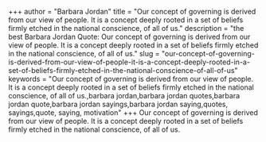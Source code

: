 +++
author = "Barbara Jordan"
title = "Our concept of governing is derived from our view of people. It is a concept deeply rooted in a set of beliefs firmly etched in the national conscience, of all of us."
description = "the best Barbara Jordan Quote: Our concept of governing is derived from our view of people. It is a concept deeply rooted in a set of beliefs firmly etched in the national conscience, of all of us."
slug = "our-concept-of-governing-is-derived-from-our-view-of-people-it-is-a-concept-deeply-rooted-in-a-set-of-beliefs-firmly-etched-in-the-national-conscience-of-all-of-us"
keywords = "Our concept of governing is derived from our view of people. It is a concept deeply rooted in a set of beliefs firmly etched in the national conscience, of all of us.,barbara jordan,barbara jordan quotes,barbara jordan quote,barbara jordan sayings,barbara jordan saying,quotes, sayings,quote, saying, motivation"
+++
Our concept of governing is derived from our view of people. It is a concept deeply rooted in a set of beliefs firmly etched in the national conscience, of all of us.
